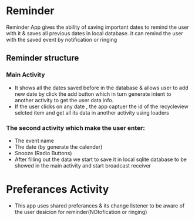 # Reminder
Reminder App gives the ability of saving important dates to remind the user with it & saves all previous dates in local database.
it can remind the user with the saved event by notification or ringing
## Reminder structure 
### Main Activity
* It shows all the dates saved before in the database & allows user to add new date by click the add button which in turn generate intent   to another activity to get the user data info.
* If the user clicks on any date , the app captuer the id of the recycleview selcted item and get all its data in another activity using     loaders
 ### The second activity which make the user enter:
  * The event name
  * The date (by generate the calender)
  * Snooze (Radio Buttons)
* After filling out the data we start to save it in local sqlite database to be showed in the main activity and start broadcast receiver 
# Preferances Activity
* This app uses shared preferances & its change listener to be aware of the user desicion for reminder(NOtofication or ringing)
